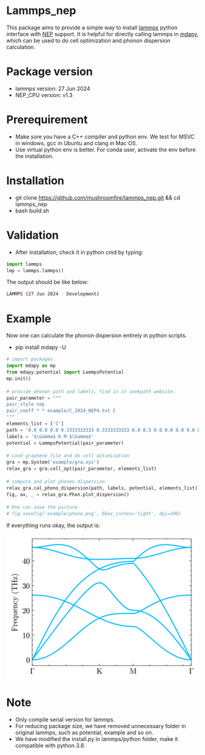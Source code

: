 # Lammps_nep
This package aims to provide a simple way to install [lammps](https://www.lammps.org/) python interface with [NEP](https://gpumd.org/potentials/nep.html) support. It is helpful for directly calling lammps in [mdapy](https://github.com/mushroomfire/mdapy), which can be used to do cell optimization and phonon dispersion calculation.

# Package version

- lammps version: 27 Jun 2024
- NEP_CPU version: v1.3

# Prerequirement

- Make sure you have a C++ compiler and python env. We test for MSVC in windows, gcc in Ubuntu and clang in Mac OS.
- Use virtual python env is better. For conda user, activate the env before the installation.

# Installation

- git clone https://github.com/mushroomfire/lammps_nep.git && cd lammps_nep
- bash build.sh

# Validation

- After installation, check it in python cmd by typing:

``` python
import lammps
lmp = lammps.lammps()
```

The output should be like below:

``` bash
LAMMPS (27 Jun 2024 - Development)
```

# Example

Now one can calculate the phonon dispersion entirely in python scripts.

- pip install mdapy -U

``` python
# import packages
import mdapy as mp
from mdapy.potential import LammpsPotential
mp.init()

# provide phonon path and labels, find in in seekpath website.
pair_parameter = """
pair_style nep
pair_coeff * * example/C_2024_NEP4.txt C
"""
elements_list = ['C']
path = '0.0 0.0 0.0 0.3333333333 0.3333333333 0.0 0.5 0.0 0.0 0.0 0.0 0.0'
labels = '$\Gamma$ K M $\Gamma$'
potential = LammpsPotential(pair_parameter)

# Load graphene file and do cell optimization
gra = mp.System('example/gra.xyz')
relax_gra = gra.cell_opt(pair_parameter, elements_list)

# compute and plot phonon dispersion
relax_gra.cal_phono_dispersion(path, labels, potential, elements_list)
fig, ax, _ = relax_gra.Phon.plot_dispersion()

# One can save the picture
# fig.savefig('example/phono.png', bbox_inches='tight', dpi=300)
```

If everything runs okay, the output is:

<img src=./example/phono.png  style="zoom: 70%;" />

# Note

- Only compile serial version for lammps.
- For reducing package size, we have removed unnecessary folder in original lammps, such as potential, example and so on.
- We have modified the install.py in lammps/python folder, make it compatible with python 3.8.
